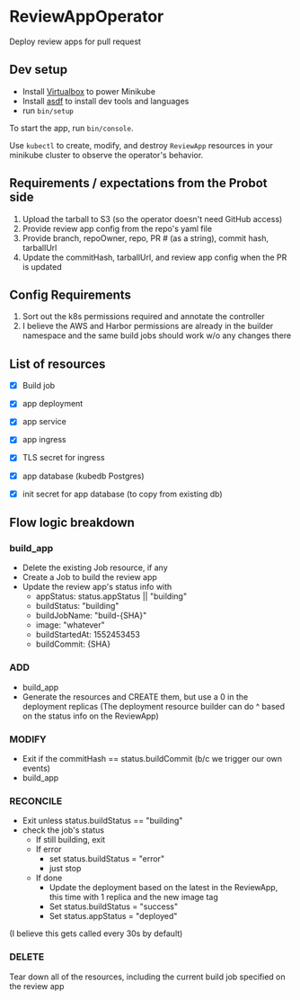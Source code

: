 # ReviewAppOperator

Deploy review apps for pull request

## Dev setup

* Install [Virtualbox](https://www.virtualbox.org/wiki/Downloads) to power Minikube
* Install [asdf](https://www.virtualbox.org/wiki/Downloads) to install dev tools and languages
* run `bin/setup`

To start the app, run `bin/console`.

Use `kubectl` to create, modify, and destroy `ReviewApp` resources in your minikube cluster to observe the operator's behavior.


## Requirements / expectations from the Probot side
1. Upload the tarball to S3 (so the operator doesn't need GitHub access)
1. Provide review app config from the repo's yaml file
1. Provide branch, repoOwner, repo, PR # (as a string), commit hash, tarballUrl
1. Update the commitHash, tarballUrl, and review app config when the PR is updated


## Config Requirements
1. Sort out the k8s permissions required and annotate the controller
1. I believe the AWS and Harbor permissions are already in the builder namespace and the same build jobs should work w/o any changes there


## List of resources
- [X] Build job
- [X] app deployment
- [X] app service
- [X] app ingress
- [X] TLS secret for ingress
- [X] app database (kubedb Postgres)
- [X] init secret for app database (to copy from existing db)


## Flow logic breakdown

### build_app
* Delete the existing Job resource, if any
* Create a Job to build the review app
* Update the review app's status info with
  - appStatus: status.appStatus || "building"
  - buildStatus: "building"
  - buildJobName: "build-{SHA}"
  - image: "whatever"
  - buildStartedAt: 1552453453
  - buildCommit: {SHA}


### ADD
* build_app
* Generate the resources and CREATE them, but use a 0 in the deployment replicas
  (The deployment resource builder can do ^ based on the status info on the ReviewApp)


### MODIFY
* Exit if the commitHash == status.buildCommit (b/c we trigger our own events)
* build_app


### RECONCILE
* Exit unless status.buildStatus == "building"
* check the job's status
  * If still building, exit
  * If error
    * set status.buildStatus = "error"
    * just stop
  * If done
    * Update the deployment based on the latest in the ReviewApp, this time with 1 replica and the new image tag
    * Set status.buildStatus = "success"
    * Set status.appStatus = "deployed"

 (I believe this gets called every 30s by default)


### DELETE
Tear down all of the resources, including the current build job specified on the review app
